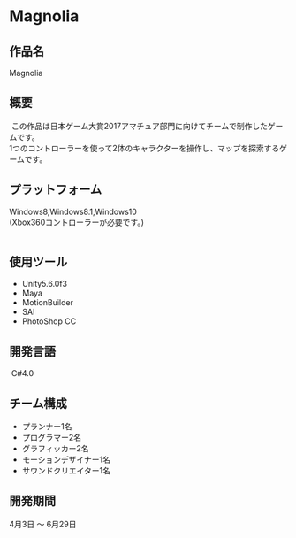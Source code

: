 # Magnolia  
  
## 作品名  
  Magnolia

## 概要  
  この作品は日本ゲーム大賞2017アマチュア部門に向けてチームで制作したゲームです。  
  1つのコントローラーを使って2体のキャラクターを操作し、マップを探索するゲームです。
  
## プラットフォーム  
  Windows8,Windows8.1,Windows10  
  (Xbox360コントローラーが必要です。)  
  
## 使用ツール
  * Unity5.6.0f3
  * Maya
  * MotionBuilder
  * SAI
  * PhotoShop CC

## 開発言語
  C#4.0

## チーム構成
  * プランナー1名  
  * プログラマー2名  
  * グラフィッカー2名  
  * モーションデザイナー1名  
  * サウンドクリエイター1名  

## 開発期間
  4月3日 ～ 6月29日
